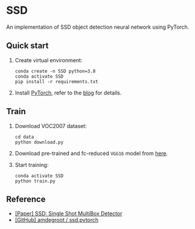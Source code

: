 # SSD
An implementation of SSD object detection neural network using PyTorch.

## Quick start
1. Create virtual environment:

    ```shell
    conda create -n SSD python=3.8
    conda activate SSD
    pip install -r requirements.txt
    ```

2. Install [PyTorch](https://pytorch.org/), refer to the [blog](https://blog.csdn.net/qq_23013309/article/details/103965619) for details.


## Train
1. Download VOC2007 dataset:

    ```shell
    cd data
    python download.py
    ```

2. Download pre-trained and fc-reduced `VGG16` model from [here](https://s3.amazonaws.com/amdegroot-models/vgg16_reducedfc.pth).

3. Start training:

    ```shell
    conda activate SSD
    python train.py
    ```


## Reference
* [[Paper] SSD: Single Shot MultiBox Detector](https://arxiv.org/abs/1512.02325)
* [[GitHub] amdegroot / ssd.pytorch](https://github.com/amdegroot/ssd.pytorch)

